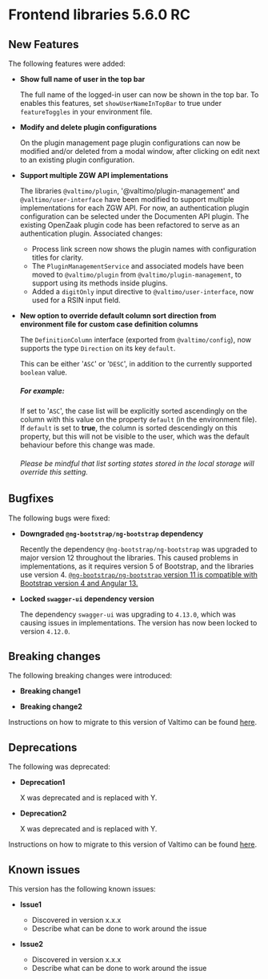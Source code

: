 # Frontend libraries 5.6.0 RC

## New Features

The following features were added:

* **Show full name of user in the top bar**

  The full name of the logged-in user can now be shown in the top bar. To enables this features, set
  `showUserNameInTopBar` to true under `featureToggles` in your environment file.

* **Modify and delete plugin configurations**

  On the plugin management page plugin configurations can now be modified and/or deleted from a modal window, 
  after clicking on edit next to an existing plugin configuration.

* **Support multiple ZGW API implementations**

  The libraries `@valtimo/plugin`, '@valtimo/plugin-management' and `@valtimo/user-interface` have been modified to
  support multiple implementations for each ZGW API. For now, an authentication plugin configuration can be selected
  under the Documenten API plugin. The existing OpenZaak plugin code has been refactored to serve as an authentication
  plugin. Associated changes:
  * Process link screen now shows the plugin names with configuration titles for clarity.
  * The `PluginManagementService` and associated models have been moved to `@valtimo/plugin` from
    `@valtimo/plugin-management`, to support using its methods inside plugins.
  * Added a `digitOnly` input directive to `@valtimo/user-interface`, now used for a RSIN input field.

* **New option to override default column sort direction from environment file for custom case definition columns**

  The `DefinitionColumn` interface (exported from `@valtimo/config`), now supports the type `Direction` on its key `default`.
  
  This can be either '`ASC`' or '`DESC`', in addition to the currently supported `boolean` value. 

  ##### For example:  
  
  If set to '`ASC`', the case list will be explicitly sorted ascendingly on the column with this value on the 
  property `default` (in the environment file). If `default` is set to **true**, the column is sorted descendingly on this property, but this will not be visible to the user, which was the default behaviour before this change was made.

  ###### Please be mindful that list sorting states stored in the local storage will override this setting.

## Bugfixes

The following bugs were fixed:

* **Downgraded `@ng-bootstrap/ng-bootstrap` dependency**

  Recently the dependency `@ng-bootstrap/ng-bootstrap` was upgraded to major version 12 throughout the libraries. This
  caused problems in implementations, as it requires version 5 of Bootstrap, and the libraries use version 4.
  [`@ng-bootstrap/ng-bootstrap` version 11 is compatible with Bootstrap version 4 and Angular 13.](https://www.npmjs.com/package/@ng-bootstrap/ng-bootstrap)

* **Locked `swagger-ui` dependency version**

  The dependency `swagger-ui` was upgrading to `4.13.0`, which was causing issues in implementations. The version has
  now been locked to version `4.12.0`.

## Breaking changes

The following breaking changes were introduced:

* **Breaking change1**

* **Breaking change2**

Instructions on how to migrate to this version of Valtimo can be found [here](migration.md).

## Deprecations

The following was deprecated:

* **Deprecation1**

  X was deprecated and is replaced with Y.
* **Deprecation2**

  X was deprecated and is replaced with Y.

Instructions on how to migrate to this version of Valtimo can be found [here](migration.md).

## Known issues

This version has the following known issues:

* **Issue1**
    * Discovered in version x.x.x
    * Describe what can be done to work around the issue

* **Issue2**
    * Discovered in version x.x.x
    * Describe what can be done to work around the issue
